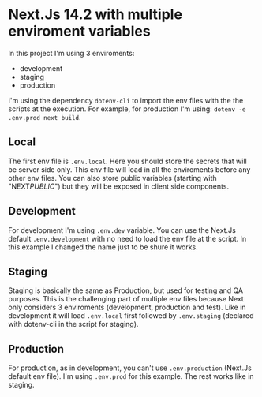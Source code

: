 # Next.Js 14.2 with multiple enviroment variables

In this project I'm using 3 enviroments:

- development
- staging
- production

I'm using the dependency `dotenv-cli` to import the env files with the the scripts at the execution.
For example, for production I'm using: `dotenv -e .env.prod next build`.

## Local

The first env file is `.env.local`.
Here you should store the secrets that will be server side only.
This env file will load in all the enviroments before any other env files.
You can also store public variables (starting with "NEXT*PUBLIC*") but they will be exposed in client side components.

## Development

For development I'm using `.env.dev` variable.
You can use the Next.Js default `.env.development` with no need to load the env file at the script.
In this example I changed the name just to be shure it works.

## Staging

Staging is basically the same as Production, but used for testing and QA purposes.
This is the challenging part of multiple env files because Next only considers 3 enviroments (development, production and test).
Like in development it will load `.env.local` first followed by `.env.staging` (declared with dotenv-cli in the script for staging).

## Production

For production, as in development, you can't use `.env.production` (Next.Js default env file).
I'm using `.env.prod` for this example.
The rest works like in staging.
